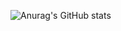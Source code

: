 ![Anurag's GitHub stats](https://github-readme-stats.vercel.app/api?username=halyang92&show_icons=true&theme=synthwave)
